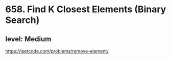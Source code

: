 # 658. Find K Closest Elements (Binary Search)
## level: Medium

https://leetcode.com/problems/remove-element/
